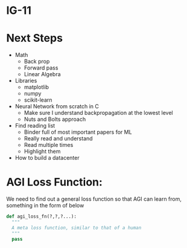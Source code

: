 # IG-11

# Next Steps

- Math
  - Back prop
  - Forward pass
  - Linear Algebra
- Libraries
  - matplotlib
  - numpy
  - scikit-learn
- Neural Network from scratch in C
  - Make sure I understand backpropagation at the lowest level
  - Nuts and Bolts approach
- Find reading list
  - Binder full of most important papers for ML
  - Really read and understand
  - Read multiple times
  - Highlight them
- How to build a datacenter

# AGI Loss Function:

We need to find out a general loss function so that AGI can learn from, something in the form of below

```python
def agi_loss_fn(?,?,?...):
  """
  A meta loss function, similar to that of a human
  """
  pass
```
